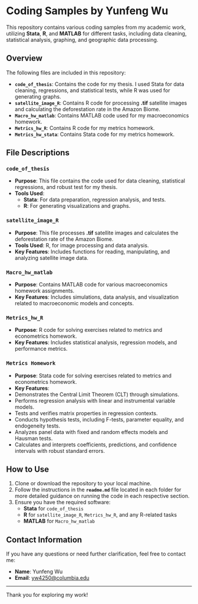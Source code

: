 # Coding Samples by Yunfeng Wu

This repository contains various coding samples from my academic work, utilizing **Stata**, **R**, and **MATLAB** for different tasks, including data cleaning, statistical analysis, graphing, and geographic data processing.

## Overview

The following files are included in this repository:

- **`code_of_thesis`**: Contains the code for my thesis. I used Stata for data cleaning, regressions, and statistical tests, while R was used for generating graphs.
- **`satellite_image_R`**: Contains R code for processing **.tif** satellite images and calculating the deforestation rate in the Amazon Biome.
- **`Macro_hw_matlab`**: Contains MATLAB code used for my macroeconomics homework.
- **`Metrics_hw_R`**: Contains R code for my metrics homework.
- **`Metrics_hw_stata`**: Contains Stata code for my metrics homework.

## File Descriptions

### `code_of_thesis`
- **Purpose**: This file contains the code used for data cleaning, statistical regressions, and robust test for my thesis.
- **Tools Used**: 
  - **Stata**: For data preparation, regression analysis, and tests.
  - **R**: For generating visualizations and graphs.

### `satellite_image_R`
- **Purpose**: This file processes **.tif** satellite images and calculates the deforestation rate of the Amazon Biome.
- **Tools Used**: R, for image processing and data analysis.
- **Key Features**: Includes functions for reading, manipulating, and analyzing satellite image data.

### `Macro_hw_matlab`
- **Purpose**: Contains MATLAB code for various macroeconomics homework assignments.
- **Key Features**: Includes simulations, data analysis, and visualization related to macroeconomic models and concepts.

### `Metrics_hw_R`
- **Purpose**: R code for solving exercises related to metrics and econometrics homework.
- **Key Features**: Includes statistical analysis, regression models, and performance metrics.

### `Metrics Homework`


- **Purpose**: Stata code for solving exercises related to metrics and econometrics homework.
- **Key Features**:
- Demonstrates the Central Limit Theorem (CLT) through simulations.
- Performs regression analysis with linear and instrumental variable models.
- Tests and verifies matrix properties in regression contexts.
- Conducts hypothesis tests, including F-tests, parameter equality, and endogeneity tests.
- Analyzes panel data with fixed and random effects models and Hausman tests.
- Calculates and interprets coefficients, predictions, and confidence intervals with robust standard errors.


## How to Use

1. Clone or download the repository to your local machine.
2. Follow the instructions in the **`readme.md`** file located in each folder for more detailed guidance on running the code in each respective section.
3. Ensure you have the required software:
   - **Stata** for `code_of_thesis`
   - **R** for `satellite_image_R`, `Metrics_hw_R`, and any R-related tasks
   - **MATLAB** for `Macro_hw_matlab`

## Contact Information

If you have any questions or need further clarification, feel free to contact me:

- **Name**: Yunfeng Wu
- **Email**: [yw4250@columbia.edu](mailto:yw4250@columbia.edu)

---

Thank you for exploring my work!
